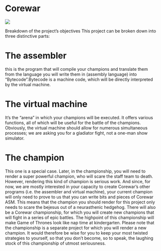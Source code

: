 # Corewar
![](./vm.gif)

Breakdown of the project’s objectives
This project can be broken down into three distinctive parts:
# The assembler
this is the program that will compile your champions and translate them from the language you will write them in (assembly language) into “Bytecode”.Bytecode is a machine code, which will be directly interpreted by the virtual
machine.
# The virtual machine
It’s the “arena” in which your champions will be executed.
It offers various functions, all of which will be useful for the battle of the champions.
Obviously, the virtual machine should allow for numerous simultaneous processes;
we are asking you for a gladiator fight, not a one-man show simulator.
# The champion 
This one is a special case. Later, in the championship, you will
need to render a super powerful champion, who will scare the staff team to death.
However, rendering this kind of champion is serious work. And since, for now, we
are mostly interested in your capacity to create Corewar’s other programs (i.e. the
assembler and virtual machine), your current champion will only need to prove to
us that you can write bits and pieces of Corewar ASM. This means that the champion you should render for this project only needs to scare the bejesus out of a
neurasthenic hedgehog.
There will also be a Corewar championship, for which you will create new champions
that will fight in a series of epic battles. The highpoint of this championship will make
Game of Thrones look like nap time at kindergarten.
Please note that the championship is a separate project for which you will render a
new champion. It would therefore be wise for you to keep your most twisted strategies to
yourself, so that you don’t become, so to speak, the laughing stock of this championship
of utmost seriousness.
